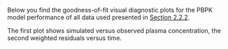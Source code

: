 Below you find the goodness-of-fit visual diagnostic plots for the PBPK model performance of all data used presented in [Section 2.2.2](#222clinical-data).

The first plot shows simulated versus observed plasma concentration, the second weighted residuals versus time. 


